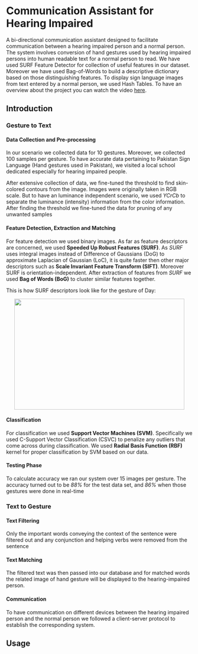 # Communication Assistant for Hearing Impaired
A bi-directional communication assistant designed to facilitate communication between a hearing impaired person and a normal person. The system involves conversion of hand gestures used by hearing impaired persons into human readable text for a normal person to read. We have used SURF Feature Detector for collection of useful features in our dataset. Moreover we have used Bag-of-Words to build a descriptive dictionary based on those distinguishing features. To display sign language images from text entered by a normal person, we used Hash Tables. To have an overview about the project you can watch the video [here](https://www.youtube.com/watch?v=DqZKGPqf_6U).

## Introduction
### Gesture to Text
#### Data Collection and Pre-processing
In our scenario we collected data for 10 gestures. Moreover, we collected 100 samples per gesture. To have accurate data pertaining to Pakistan Sign Language (Hand gestures used in Pakistan), we visited a local school dedicated especially for hearing impaired people. 

After extensive collection of data, we fine-tuned the threshold to find skin-colored contours from the image. Images were originally taken in RGB scale. But to have an luminance independent scenario, we used *YCrCb* to separate the luminance (intensity) information from the color information. After finding the threshold we fine-tuned the data for pruning of any unwanted samples

#### Feature Detection, Extraction and Matching
For feature detection we used binary images. As far as feature descriptors are concerned, we used **Speeded Up Robust Features (SURF)**. As *SURF* uses integral images instead of Difference of Gaussians (DoG) to approximate Laplacian of Gaussian (LoC), it is quite faster then other major descriptors such as **Scale Invariant Feature Transform (SIFT)**. Moreover SURF is orientation-independent. After extraction of features from *SURF* we used **Bag of Words (BoG)** to cluster similar features together. 

This is how SURF descriptors look like for the gesture of Day:
 <p align="center">
  <img width="460" height="300" src="https://i.imgur.com/eK3FcqB.png">
</p>

#### Classification
For classification we used **Support Vector Machines (SVM)**. Specifically we used C-Support Vector Classification (CSVC) to penalize any outliers that come across during classification. We used **Radial Basis Function (RBF)** kernel for proper classification by SVM based on our data. 

#### Testing Phase
To calculate accuracy we ran our system over 15 images per gesture. The accuracy turned out to be *88%* for the test data set, and *86%* when those gestures were done in real-time

### Text to Gesture
#### Text Filtering
Only the important words conveying the context of the sentence were filtered out and any conjunction and helping verbs were removed from the sentence

#### Text Matching
The filtered text was then passed into our database and for matched words the related image of hand gesture will be displayed to the hearing-impaired person.

#### Communication
To have communication on different devices between the hearing impaired person and the normal person we followed a client-server protocol to establish the corresponding system. 

## Usage 
